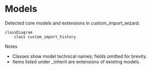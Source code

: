 # Models

Detected core models and extensions in custom_import_wizard.

```mermaid
classDiagram
    class custom_import_history
```

Notes
- Classes show model technical names; fields omitted for brevity.
- Items listed under _inherit are extensions of existing models.
